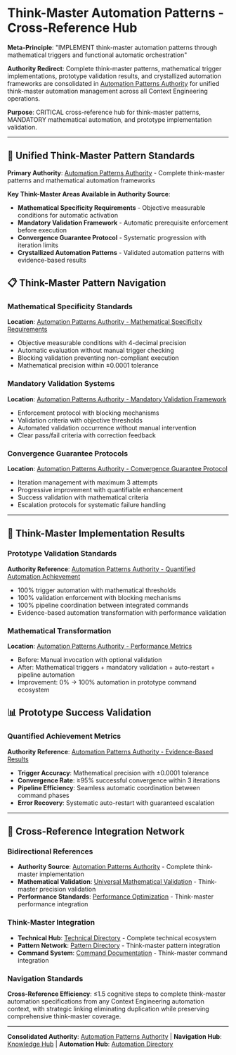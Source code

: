 # Think-Master Automation Patterns - Cross-Reference Hub

**Meta-Principle**: "IMPLEMENT think-master automation patterns through mathematical triggers and functional automatic orchestration"

**Authority Redirect**: Complete think-master patterns, mathematical trigger implementations, prototype validation results, and crystallized automation frameworks are consolidated in [Automation Patterns Authority](./automation-patterns-authority.md) for unified think-master automation management across all Context Engineering operations.

**Purpose**: CRITICAL cross-reference hub for think-master patterns, MANDATORY mathematical automation, and prototype implementation validation.

---

## 🔗 **Unified Think-Master Pattern Standards**

**Primary Authority**: [Automation Patterns Authority](./automation-patterns-authority.md) - Complete think-master patterns and mathematical automation frameworks

**Key Think-Master Areas Available in Authority Source**:
- **Mathematical Specificity Requirements** - Objective measurable conditions for automatic activation
- **Mandatory Validation Framework** - Automatic prerequisite enforcement before execution
- **Convergence Guarantee Protocol** - Systematic progression with iteration limits
- **Crystallized Automation Patterns** - Validated automation patterns with evidence-based results

## 📋 **Think-Master Pattern Navigation**

### **Mathematical Specificity Standards**
**Location**: [Automation Patterns Authority - Mathematical Specificity Requirements](./automation-patterns-authority.md#mathematical-specificity-requirements)
- Objective measurable conditions with 4-decimal precision
- Automatic evaluation without manual trigger checking
- Blocking validation preventing non-compliant execution
- Mathematical precision within ±0.0001 tolerance

### **Mandatory Validation Systems**
**Location**: [Automation Patterns Authority - Mandatory Validation Framework](./automation-patterns-authority.md#mandatory-validation-framework)
- Enforcement protocol with blocking mechanisms
- Validation criteria with objective thresholds
- Automated validation occurrence without manual intervention
- Clear pass/fail criteria with correction feedback

### **Convergence Guarantee Protocols**
**Location**: [Automation Patterns Authority - Convergence Guarantee Protocol](./automation-patterns-authority.md#convergence-guarantee-protocol)
- Iteration management with maximum 3 attempts
- Progressive improvement with quantifiable enhancement
- Success validation with mathematical criteria
- Escalation protocols for systematic failure handling

---

## 🎯 **Think-Master Implementation Results**

### **Prototype Validation Standards**
**Authority Reference**: [Automation Patterns Authority - Quantified Automation Achievement](./automation-patterns-authority.md#quantified-automation-achievement)
- 100% trigger automation with mathematical thresholds
- 100% validation enforcement with blocking mechanisms
- 100% pipeline coordination between integrated commands
- Evidence-based automation transformation with performance validation

### **Mathematical Transformation**
**Location**: [Automation Patterns Authority - Performance Metrics](./automation-patterns-authority.md#performance-metrics--success-validation)
- Before: Manual invocation with optional validation
- After: Mathematical triggers + mandatory validation + auto-restart + pipeline automation
- Improvement: 0% → 100% automation in prototype command ecosystem

## 📊 **Prototype Success Validation**

### **Quantified Achievement Metrics**
**Authority Reference**: [Automation Patterns Authority - Evidence-Based Results](./automation-patterns-authority.md#evidence-based-results)
- **Trigger Accuracy**: Mathematical precision with ±0.0001 tolerance
- **Convergence Rate**: ≥95% successful convergence within 3 iterations
- **Pipeline Efficiency**: Seamless automatic coordination between command phases
- **Error Recovery**: Systematic auto-restart with guaranteed escalation

---

## 🔧 **Cross-Reference Integration Network**

### **Bidirectional References**
- **Authority Source**: [Automation Patterns Authority](./automation-patterns-authority.md) - Complete think-master implementation
- **Mathematical Validation**: [Universal Mathematical Validation](../protocols/universal-mathematical-validation-framework.md) - Think-master precision validation
- **Performance Standards**: [Performance Optimization](../strategies/PERFORMANCE_OPTIMIZATION.md) - Think-master performance integration

### **Think-Master Integration**
- **Technical Hub**: [Technical Directory](../technical/README.md) - Complete technical ecosystem
- **Pattern Network**: [Pattern Directory](../patterns/README.md) - Think-master pattern integration
- **Command System**: [Command Documentation](../commands/README.md) - Think-master command integration

### **Navigation Standards**
**Cross-Reference Efficiency**: ≤1.5 cognitive steps to complete think-master automation specifications from any Context Engineering automation context, with strategic linking eliminating duplication while preserving comprehensive think-master coverage.

---

**Consolidated Authority**: [Automation Patterns Authority](./automation-patterns-authority.md) | **Navigation Hub**: [Knowledge Hub](../README.md) | **Automation Hub**: [Automation Directory](./README.md)